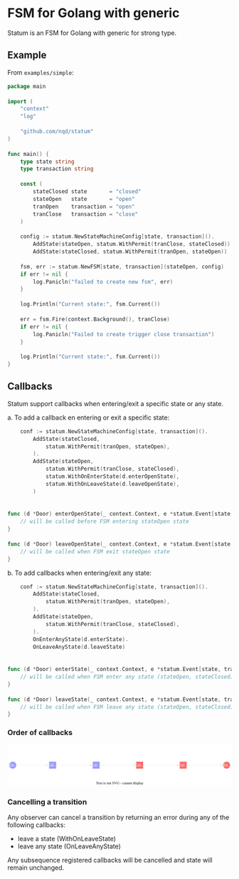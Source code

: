# FSM for Golang with generic

Statum is an FSM for Golang with generic for strong type.

## Example

From `examples/simple`:

```go
package main

import (
	"context"
	"log"

	"github.com/nqd/statum"
)

func main() {
	type state string
	type transaction string

	const (
		stateClosed state       = "closed"
		stateOpen   state       = "open"
		tranOpen    transaction = "open"
		tranClose   transaction = "close"
	)

	config := statum.NewStateMachineConfig[state, transaction]().
		AddState(stateOpen, statum.WithPermit(tranClose, stateClosed)).
		AddState(stateClosed, statum.WithPermit(tranOpen, stateOpen))

	fsm, err := statum.NewFSM[state, transaction](stateOpen, config)
	if err != nil {
		log.Panicln("failed to create new fsm", err)
	}

	log.Println("Current state:", fsm.Current())

	err = fsm.Fire(context.Background(), tranClose)
	if err != nil {
		log.Panicln("Failed to create trigger close transaction")
	}

	log.Println("Current state:", fsm.Current())
}
```

## Callbacks

Statum support callbacks when entering/exit a specific state or any state.

a. To add a callback en entering or exit a specific state:

```go
	conf := statum.NewStateMachineConfig[state, transaction]().
		AddState(stateClosed,
			statum.WithPermit(tranOpen, stateOpen),
		).
		AddState(stateOpen,
			statum.WithPermit(tranClose, stateClosed),
			statum.WithOnEnterState(d.enterOpenState),
			statum.WithOnLeaveState(d.leaveOpenState),
		)


func (d *Door) enterOpenState(_ context.Context, e *statum.Event[state, transaction]) error {
	// will be called before FSM entering stateOpen state
}

func (d *Door) leaveOpenState(_ context.Context, e *statum.Event[state, transaction]) error {
	// will be called when FSM exit stateOpen state
}
```

b. To add callbacks when entering/exit any state:

```go
	conf := statum.NewStateMachineConfig[state, transaction]().
		AddState(stateClosed,
			statum.WithPermit(tranOpen, stateOpen),
		).
		AddState(stateOpen,
			statum.WithPermit(tranClose, stateClosed),
		).
		OnEnterAnyState(d.enterState).
		OnLeaveAnyState(d.leaveState)


func (d *Door) enterState(_ context.Context, e *statum.Event[state, transaction]) error {
	// will be called when FSM enter any state (stateOpen, stateClosed)
}

func (d *Door) leaveState(_ context.Context, e *statum.Event[state, transaction]) error {
	// will be called when FSM leave any state (stateOpen, stateClosed)
}
```

### Order of callbacks

![Order of state callbacks](./statum-state-transition.drawio.svg "order")

### Cancelling a transition

Any observer can cancel a transition by returning an error during any of the following callbacks:
- leave a state (WithOnLeaveState)
- leave any state (OnLeaveAnyState)

Any subsequence registered callbacks will be cancelled and state will remain unchanged.